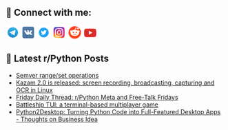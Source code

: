 ## 🔎 Connect with me:
[<img src="https://github.com/bullbesh/bullbesh/blob/main/images/Telegram.png" width="32" height="32" />](https://t.me/bullbesh)
[<img src="https://github.com/bullbesh/bullbesh/blob/main/images/VK.png" width="32" height="32" />](https://vk.com/bullbesh)
[<img src="https://github.com/bullbesh/bullbesh/blob/main/images/Twitter.png" width="32" height="32" />](https://twitter.com/bullbesh1)
[<img src="https://github.com/bullbesh/bullbesh/blob/main/images/Instagram.png" width="32" height="32" />](https://www.instagram.com/bullbesh)
[<img src="https://github.com/bullbesh/bullbesh/blob/main/images/Reddit.png" width="32" height="32" />](https://www.reddit.com/user/bullbesh)
[<img src="https://github.com/bullbesh/bullbesh/blob/main/images/YouTube.png" width="32" height="32" />](https://www.youtube.com/channel/UCtfjRs6uzgq5mfm8S06WTcg)

## 📕 Latest r/Python Posts
<!-- BLOG-POST-LIST:START -->
- [Semver range/set operations](https://www.reddit.com/r/Python/comments/1f52vl5/semver_rangeset_operations/)
- [Kazam 2.0 is released: screen recording, broadcasting, capturing and OCR in Linux](https://www.reddit.com/r/Python/comments/1f4xjxh/kazam_20_is_released_screen_recording/)
- [Friday Daily Thread: r/Python Meta and Free-Talk Fridays](https://www.reddit.com/r/Python/comments/1f4hgd2/friday_daily_thread_rpython_meta_and_freetalk/)
- [Battleship TUI: a terminal-based multiplayer game](https://www.reddit.com/r/Python/comments/1f4flrj/battleship_tui_a_terminalbased_multiplayer_game/)
- [Python2Desktop: Turning Python Code into Full-Featured Desktop Apps - Thoughts on Business Idea](https://www.reddit.com/r/Python/comments/1f44fct/python2desktop_turning_python_code_into/)
<!-- BLOG-POST-LIST:END -->
